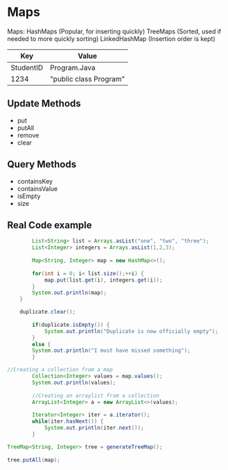# Maps
Maps:
HashMaps (Popular, for inserting quickly)
TreeMaps (Sorted, used if needed to more quickly sorting)
LinkedHashMap (Insertion order is kept)

|Key|Value|
|---|---|
|StudentID|Program.Java|
|1234|"public class Program"|


## Update Methods
* put
* putAll
* remove
* clear
## Query Methods
* containsKey
* containsValue
* isEmpty
* size
## Real Code example
```java
		List<String> list = Arrays.asList("one", "two", "three");
		List<Integer> integers = Arrays.asList(1,2,3);
		
		Map<String, Integer> map = new HashMap<>();
		
		for(int i = 0; i< list.size();++i) {
			map.put(list.get(i), integers.get(i));
		}
		System.out.println(map);
	}
```

```java
	duplicate.clear();
		
		if(duplicate.isEmpty()) {
			System.out.println("Duplicate is now officially empty");
		}
		else {
		System.out.println("I must have missed something");
		}
```
```java
//Creating a collection from a map
		Collection<Integer> values = map.values();
		System.out.println(values);
		
		//Creating an arraylist from a collection
		ArrayList<Integer> a = new ArrayList<>(values);
		
		Iterator<Integer> iter = a.iterator();
		while(iter.hasNext()) {
			System.out.println(iter.next());
		}
```


```java
TreeMap<String, Integer> tree = generateTreeMap();
		
tree.putAll(map);
		
```
